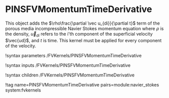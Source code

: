 # PINSFVMomentumTimeDerivative

This object adds the $\rho\frac{\partial \vec u_{di}}{\partial t}$ term of the
porous media incompressible Navier Stokes momentum equation where $\rho$ is the density,
$\vec u_{di}$ refers to the i'th component of the superficial velocity $\vec{ud}$, and $t$ is
time. This kernel must be applied for every component of the velocity.

!syntax parameters /FVKernels/PINSFVMomentumTimeDerivative

!syntax inputs /FVKernels/PINSFVMomentumTimeDerivative

!syntax children /FVKernels/PINSFVMomentumTimeDerivative

!tag name=PINSFVMomentumTimeDerivative pairs=module:navier_stokes system:fvkernels
